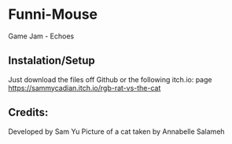 # Funni-Mouse
 Game Jam - Echoes
## Instalation/Setup
 Just download the files off Github or the following itch.io: page https://sammycadian.itch.io/rgb-rat-vs-the-cat
## Credits: 
   Developed by Sam Yu
   Picture of a cat taken by Annabelle Salameh

